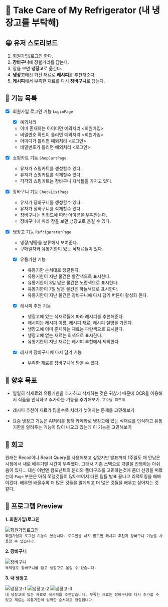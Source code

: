 # 🧊 Take Care of My Refrigerator (내 냉장고를 부탁해)

## 😀 유저 스토리보드

1. 회원가입/로그인 한다.
2. **장바구니**에 장볼거리를 담는다.
3. 장을 보면 **냉장고**로 옮긴다.
4. **냉장고**에선 가진 재료로 **레시피**를 추천해준다.
5. **레시피**에서 부족한 재료를 다시 **장바구니**로 담는다.

## 📃 기능 목록

- [x] 회원가입 로그인 기능 `LoginPage`
  - [x] 예외처리
  - 이미 존재하는 아이디면 예외처리 <회원가입>
  - 비밀번호 확인이 틀리면 예외처리 <회원가입>
  - 아이디가 틀리면 예외처리 <로그인>
  - 비밀번호가 틀리면 예외처리 <로그인>
- [x] 쇼핑카트 기능 `ShopCartPage`
  - 유저가 쇼핑카트를 생성할수 있다.
  - 유저가 쇼핑카트를 삭제할수 있다.
  - 각각의 쇼핑카트는 장바구니 자식들을 가지고 있다.
- [x] 장바구니 기능 `CheckListPage`
  - 유저가 장바구니를 생성할수 있다.
  - 유저가 장바구니를 삭제할수 있다.
  - 장바구니는 키워드에 따라 아이콘을 부여받는다.
  - 장바구니에 따라 장을 보면 냉장고로 옮길 수 있다.
- [x] 냉장고 기능 `RefrigeratorPage`

  - 냉장/냉동을 분류해서 보여준다.
  - 구매일자와 유통기한이 있는 식재료들이 있다.

  - [x] 유통기한 기능

    - 유통기한 순서대로 정렬된다.
    - 유통기한이 지난 물건은 빨간색으로 표시한다.
    - 유통기한이 3일 남은 물건은 노란색으로 표시한다.
    - 유통기한이 7일 남은 물건은 하늘색으로 표시한다.
    - 유통기한이 지난 물건은 장바구니에 다시 담기 버튼이 활성화 된다.

  - [x] 레시피 추천 기능

    - 냉장고에 있는 식재료들에 따라 레시피를 추천해준다.
    - 레시피는 레시피 이름, 레시피 재료, 레시피 설명을 가진다.
    - 냉장고에 이미 존재하는 재료는 파란색으로 표시한다.
    - 냉장고에 없는 재료는 회색으로 표시한다.
    - 유통기한이 지난 재료는 레시피 추천에서 제외한다.

  - [x] 레시피 장바구니에 다시 담기 기능
    - 부족한 재료를 장바구니에 담을 수 있다.

## 🎯 향후 목표

- 일일히 식재료와 유통기한을 추가하고 삭제하는 것은 귀찮기 때문에 OCR을 이용해서 식품을 인식하고 추가하는 기능을 추가해보기. `교수님 피드백`

- 레시피 추천이 재료가 많을수록 처리가 늦어지는 문제를 고민해보기

- 요즘 냉장고 기능은 AI처리를 통해 카메라로 냉장고에 있는 식재료를 인식하고 유통기한을 알려주는 기능이 많이 나오고 있는데 이 기능을 고민해보기

## 📝 회고

원래는 Recoil이나 React Query를 사용해보고 싶었지만 발표까지 1주일도 채 안남은 시점에서 새로 배우기엔 시간이 부족했다. 그래서 기존 스택으로 개발을 진행하는 아쉬움이 있다... 대신 이번엔 컴포넌트의 분리와 폴더구조를 고민하는것에 좀더 신경을 써봤는데 `Page` 부분은 아직 쪼갤것들이 많아보여서 다른 팀들 발표 끝나고 리팩토링을 해봐야겠다. 배우면 배울수록 더 많은 것들을 알게되고 더 많은 것들을 배우고 싶어지는 것 같다.

## 🚗 프로그램 Preview

**1. 회원가입/로그인**

![회원가입로그인](https://user-images.githubusercontent.com/78532129/208682521-5e1edf27-2449-4a2d-a356-7f5f9f8ee63d.gif)  
`회원가입과 로그인 기능이 있습니다.
로그인을 하지 않으면 레시피 추천과 장바구니 기능을 사용할 수 없습니다.`

**2. 장바구니**

![장바구니](https://user-images.githubusercontent.com/78532129/208682823-102cf58d-6bf9-4e66-b4a2-3430f9084a23.gif)  
`목적별로 장바구니를 담고 냉장고로 옮길 수 있습니다.`

**3. 내 냉장고**

![냉장고-1](https://user-images.githubusercontent.com/78532129/208683596-eac9561c-9fce-4717-9f45-6fda68a7c0ff.gif)
![냉장고-2](https://user-images.githubusercontent.com/78532129/208683642-11974775-3906-4847-887b-4113edf29627.gif)
![냉장고-3](https://user-images.githubusercontent.com/78532129/208683677-6577570f-fcf5-495b-a39a-a237103f1057.gif)  
`내 냉장고에 있는 재료로 레시피를 추천받습니다.
부족한 재료는 장바구니에 다시 추가할 수 있고
재료는 유통기한이 임박한 순서대로 정렬됩니다.`

